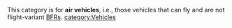 This category is for **air vehicles**, i.e., those vehicles that can fly
and are not flight-variant [BFRs](/BFR "wikilink").
[category:Vehicles](/category:Vehicles "wikilink")
